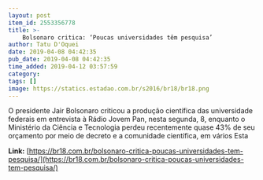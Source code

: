 ```yaml
---
layout: post
item_id: 2553356778
title: >-
    Bolsonaro critica: ‘Poucas universidades têm pesquisa’
author: Tatu D'Oquei
date: 2019-04-08 04:42:35
pub_date: 2019-04-08 04:42:35
time_added: 2019-04-12 03:57:59
category: 
tags: []
image: https://statics.estadao.com.br/s2016/br18/br18.png
---
```


O presidente Jair Bolsonaro criticou a produção científica das universidade federais em entrevista à Rádio Jovem Pan, nesta segunda, 8, enquanto o Ministério da Ciência e Tecnologia perdeu recentemente quase 43% de seu orçamento por meio de decreto e a comunidade científica, em vários Esta

**Link:** [https://br18.com.br/bolsonaro-critica-poucas-universidades-tem-pesquisa/](https://br18.com.br/bolsonaro-critica-poucas-universidades-tem-pesquisa/)

